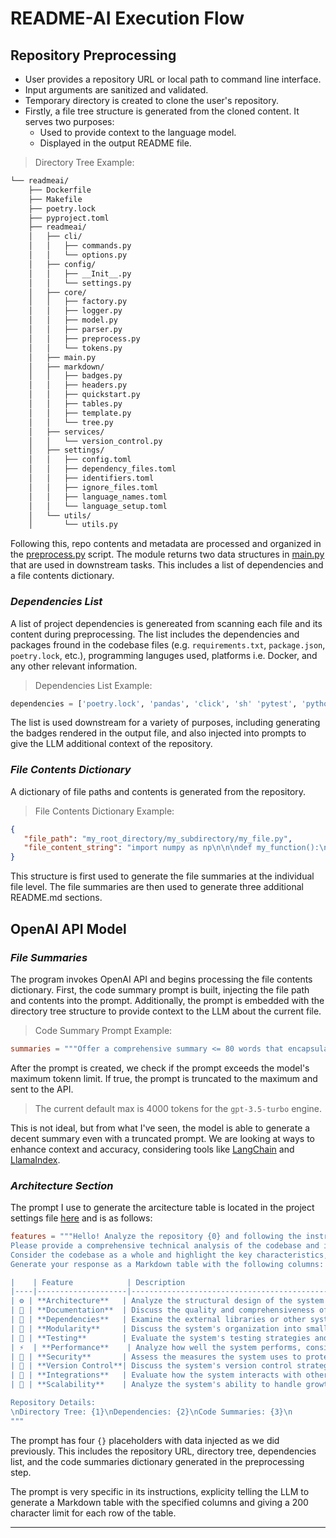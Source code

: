 # README-AI Execution Flow

## Repository Preprocessing

- User provides a repository URL or local path to command line interface.
- Input arguments are sanitized and validated.
- Temporary directory is created to clone the user's repository.
- Firstly, a file tree structure is generated from the cloned content. It serves two purposes:
   - Used to provide context to the language model.
   - Displayed in the output README file.

> Directory Tree Example:

```sh
└── readmeai/
    ├── Dockerfile
    ├── Makefile
    ├── poetry.lock
    ├── pyproject.toml
    ├── readmeai/
    │   ├── cli/
    │   │   ├── commands.py
    │   │   └── options.py
    │   ├── config/
    │   │   ├── __Init__.py
    │   │   └── settings.py
    │   ├── core/
    │   │   ├── factory.py
    │   │   ├── logger.py
    │   │   ├── model.py
    │   │   ├── parser.py
    │   │   ├── preprocess.py
    │   │   └── tokens.py
    │   ├── main.py
    │   ├── markdown/
    │   │   ├── badges.py
    │   │   ├── headers.py
    │   │   ├── quickstart.py
    │   │   ├── tables.py
    │   │   ├── template.py
    │   │   └── tree.py
    │   ├── services/
    │   │   └── version_control.py
    │   ├── settings/
    │   │   ├── config.toml
    │   │   ├── dependency_files.toml
    │   │   ├── identifiers.toml
    │   │   ├── ignore_files.toml
    │   │   ├── language_names.toml
    │   │   └── language_setup.toml
    │   └── utils/
    │       └── utils.py
   ```

Following this, repo contents and metadata are processed and organized in the [preprocess.py](https://github.com/eli64s/readme-ai/blob/main/readmeai/core/preprocess.py) script. The module returns two data structures in [main.py](https://github.com/eli64s/readme-ai/blob/main/readmeai/main.py#L81) that are used in downstream tasks. This includes a list of dependencies and a file contents dictionary.

### *Dependencies List*

A list of project dependencies is genereated from scanning each file and its content during preprocessing. The list includes the dependencies and packages fround in the codebase files (e.g. `requirements.txt`, `package.json`, `poetry.lock`, etc.), programming languges used, platforms i.e. Docker, and any other relevant information.

> Dependencies List Example:
```python
dependencies = ['poetry.lock', 'pandas', 'click', 'sh' 'pytest', 'python', 'streamlit', 'numpy']
```

The list is used downstream for a variety of purposes, including generating the badges rendered in the output file, and also injected into prompts to give the LLM additional context of the repository.


### *File Contents Dictionary*

A dictionary of file paths and contents is generated from the repository.

> File Contents Dictionary Example:
```json
{
   "file_path": "my_root_directory/my_subdirectory/my_file.py",
   "file_content_string": "import numpy as np\n\n\ndef my_function():\n    return np.random.rand(1)\n",
}
```

This structure is first used to generate the file summaries at the individual file level. The file summaries are then used to generate three additional README.md sections.

## OpenAI API Model

### *File Summaries*

The program invokes OpenAI API and begins processing the file contents dictionary. First, the code summary prompt is built, injecting the file path and contents into the prompt. Additionally, the prompt is embedded with the directory tree structure to provide context to the LLM about the current file.

> Code Summary Prompt Example:
```toml
summaries = """Offer a comprehensive summary <= 80 words that encapsulates the core functionalities of the code below. Aim for precision and conciseness in your explanation, ensuring a fine balance between detail and brevity.\nDirectory Tree: {0}\nPath: {1}\nCode:\n{2}\n"""
```

After the prompt is created, we check if the prompt exceeds the model's maximum tokenn limit. If true, the prompt is truncated to the maximum and sent to the API.

> The current default max is 4000 tokens for the `gpt-3.5-turbo` engine.

This is not ideal, but from what I've seen, the model is able to generate a decent summary even with a truncated prompt. We are looking at ways to enhance context and accuracy, considering tools like [LangChain](https://python.langchain.com/docs/get_started/introduction) and [LlamaIndex](https://gpt-index.readthedocs.io/en/stable/index.html).

### *Architecture Section*

The prompt I use to generate the arcitecture table is located in the project settings file [here](https://github.com/eli64s/readme-ai/blob/main/readmeai/settings/config.toml#L31) and is as follows:

```toml
features = """Hello! Analyze the repository {0} and following the instructions below to generate a comprehensive list of features.
Please provide a comprehensive technical analysis of the codebase and its components.
Consider the codebase as a whole and highlight the key characteristics, design patterns, architectural decisions, and any other noteworthy elements.
Generate your response as a Markdown table with the following columns:

|    | Feature            | Description                                                                                                        |
|----|--------------------|--------------------------------------------------------------------------------------------------------------------|
| ⚙️ | **Architecture**   | Analyze the structural design of the system here. Limit your response to a maximum of 200 characters.             |
| 📄 | **Documentation**  | Discuss the quality and comprehensiveness of the documentation here. Limit your response to a maximum of 200 characters.|
| 🔗 | **Dependencies**   | Examine the external libraries or other systems that this system relies on here. Limit your response to a maximum of 200 characters.|
| 🧩 | **Modularity**     | Discuss the system's organization into smaller, interchangeable components here. Limit your response to a maximum of 200 characters.|
| 🧪 | **Testing**        | Evaluate the system's testing strategies and tools here. Limit your response to a maximum of 200 characters.       |
| ⚡️  | **Performance**    | Analyze how well the system performs, considering speed, efficiency, and resource usage here. Limit your response to a maximum of 200 characters.|
| 🔐 | **Security**       | Assess the measures the system uses to protect data and maintain functionality here. Limit your response to a maximum of 200 characters.|
| 🔀 | **Version Control**| Discuss the system's version control strategies and tools here. Limit your response to a maximum of 200 characters.|
| 🔌 | **Integrations**   | Evaluate how the system interacts with other systems and services here. Limit your response to a maximum of 200 characters.|
| 📶 | **Scalability**    | Analyze the system's ability to handle growth here. Limit your response to a maximum of 200 characters.           |

Repository Details:
\nDirectory Tree: {1}\nDependencies: {2}\nCode Summaries: {3}\n
"""
```

The prompt has four `{}` placeholders with data injected as we did previously. This includes the repository URL, directory tree, dependencies list, and the code summaries dictionary generated in the preprocessing step.

The prompt is very specific in its instructions, explicity telling the LLM to generate a Markdown table with the specified columns and giving a 200 character limit for each row of the table.

---
